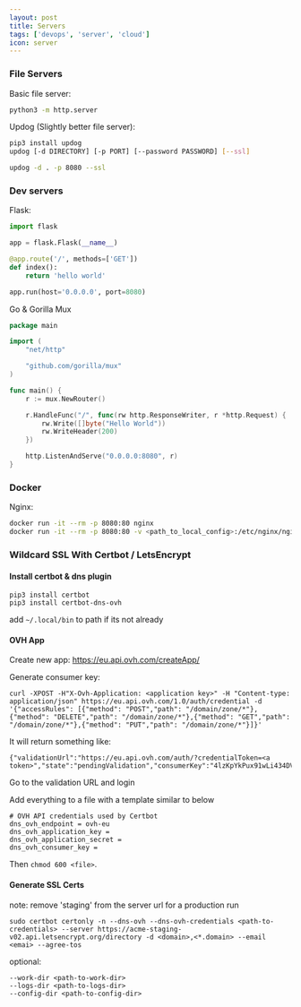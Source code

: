 ```yaml
---
layout: post
title: Servers
tags: ['devops', 'server', 'cloud']
icon: server
---
```


### File Servers
Basic file server:
```bash
python3 -m http.server
```

Updog (Slightly better file server):
```bash
pip3 install updog
updog [-d DIRECTORY] [-p PORT] [--password PASSWORD] [--ssl]

updog -d . -p 8080 --ssl
```


### Dev servers

Flask:
```python
import flask

app = flask.Flask(__name__)

@app.route('/', methods=['GET'])
def index():
    return 'hello world'

app.run(host='0.0.0.0', port=8080)
```

Go & Gorilla Mux
```go
package main

import (
	"net/http"

	"github.com/gorilla/mux"
)

func main() {
	r := mux.NewRouter()

	r.HandleFunc("/", func(rw http.ResponseWriter, r *http.Request) {
		rw.Write([]byte("Hello World"))
		rw.WriteHeader(200)
	})

	http.ListenAndServe("0.0.0.0:8080", r)
}
```


### Docker

Nginx:
```bash
docker run -it --rm -p 8080:80 nginx
docker run -it --rm -p 8080:80 -v <path_to_local_config>:/etc/nginx/nginx.conf:ro -v <path_to_local_website_files>:/usr/share/nginx/html:ro nginx
```


### Wildcard SSL With Certbot / LetsEncrypt

#### Install certbot & dns plugin
```
pip3 install certbot
pip3 install certbot-dns-ovh
```
add `~/.local/bin` to path if its not already

#### OVH App
Create new app: https://eu.api.ovh.com/createApp/

Generate consumer key:
```
curl -XPOST -H"X-Ovh-Application: <application key>" -H "Content-type: application/json" https://eu.api.ovh.com/1.0/auth/credential -d '{"accessRules": [{"method": "POST","path": "/domain/zone/*"},{"method": "DELETE","path": "/domain/zone/*"},{"method": "GET","path": "/domain/zone/*"},{"method": "PUT","path": "/domain/zone/*"}]}'
```

It will return something like:
```
{"validationUrl":"https://eu.api.ovh.com/auth/?credentialToken=<a token>","state":"pendingValidation","consumerKey":"4lzKpYkPux91wLi434DVdkyj7WLHDyvp"}
```
Go to the validation URL and login

Add everything to a file with a template similar to below
```
# OVH API credentials used by Certbot
dns_ovh_endpoint = ovh-eu
dns_ovh_application_key = 
dns_ovh_application_secret = 
dns_ovh_consumer_key = 
```
Then `chmod 600 <file>`.

#### Generate SSL Certs
note: remove 'staging' from the server url for a production run
```
sudo certbot certonly -n --dns-ovh --dns-ovh-credentials <path-to-credentials> --server https://acme-staging-v02.api.letsencrypt.org/directory -d <domain>,<*.domain> --email <emai> --agree-tos
```

optional:
```
--work-dir <path-to-work-dir>
--logs-dir <path-to-logs-dir>
--config-dir <path-to-config-dir>
```